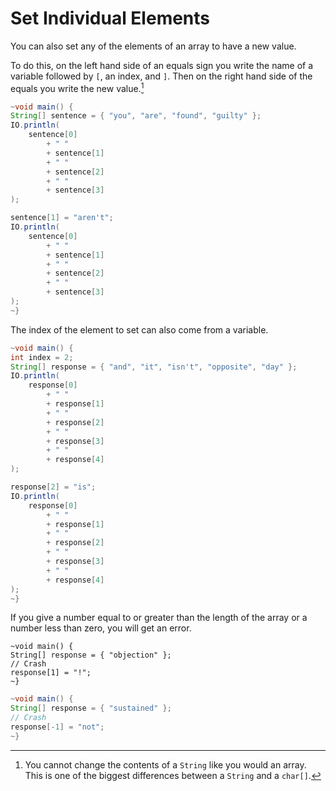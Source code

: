# Set Individual Elements

You can also set any of the elements of an array to have a new value.

To do this, on the left hand side of an equals sign you write the name of a variable
followed by `[`, an index, and `]`. Then on the right hand side of the equals you write
the new value.[^strings]

```java
~void main() {
String[] sentence = { "you", "are", "found", "guilty" };
IO.println(
    sentence[0] 
        + " " 
        + sentence[1] 
        + " " 
        + sentence[2] 
        + " " 
        + sentence[3]
);

sentence[1] = "aren't";
IO.println(
    sentence[0] 
        + " " 
        + sentence[1] 
        + " " 
        + sentence[2] 
        + " " 
        + sentence[3]
);
~}
```

The index of the element to set can also come from a variable.

```java
~void main() {
int index = 2;
String[] response = { "and", "it", "isn't", "opposite", "day" };
IO.println(
    response[0] 
        + " " 
        + response[1] 
        + " " 
        + response[2] 
        + " " 
        + response[3]
        + " "
        + response[4]
);

response[2] = "is";
IO.println(
    response[0] 
        + " " 
        + response[1] 
        + " " 
        + response[2] 
        + " " 
        + response[3]
        + " "
        + response[4]
);
~}
```

If you give a number equal to or greater than the length of the array or a number less than zero, you will get an error.

```java,panics
~void main() {
String[] response = { "objection" };
// Crash
response[1] = "!";
~}
```

```java
~void main() {
String[] response = { "sustained" };
// Crash
response[-1] = "not";
~}
```

[^strings]: You cannot change the contents of a `String` like you would an array. This is one of the biggest differences between a `String` and a `char[]`.
